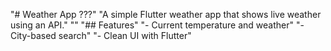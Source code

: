 "# Weather App ???" 
"A simple Flutter weather app that shows live weather using an API." 
"" 
"## Features" 
"- Current temperature and weather" 
"- City-based search" 
"- Clean UI with Flutter" 
